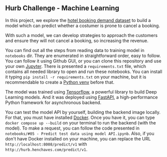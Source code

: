 ## Hurb Challenge - Machine Learning

In this project, we explore the [hotel booking demand dataset](https://www.sciencedirect.com/science/article/pii/S2352340918315191) to build a model which can predict whether a costumer is prone to cancel a booking.

With such a model, we can develop strategies to approach the customers and ensure they will not cancel a booking, so increasing the revenue.

You can find out all the steps from reading data to training model in  `notebooks` dir. They are enumerated in straightforward order, easy to follow. You can follow it using Github GUI, or you can clone this repository and use your own [Jupyter](https://jupyter.org/). There is presented a `requirements.txt` file, which contains all needed library to open and run these notebooks. You can install it typing `pip install -r requirements.txt` on your machine, but it is recommendable to create a [Python venv](https://docs.python.org/pt-br/3/library/venv.html) before that.

The model was trained using [Tensorflow](https://www.tensorflow.org/?hl=pt-br), a powerful library to build Deep Learning models. And it was deployed using [FastAPI](https://fastapi.tiangolo.com/), a high-performance Python framework for asynchronous backend.

You can test the model API by yourself, building the backend image locally. For that, you must have installed [Docker](https://www.docker.com/). Once you have it, you can type `docker compose up --build` on your terminal to run the backend (with the model). To make a request, you can follow the code presented in `notebooks/#05 - Predict test data using model API.ipynb`. Also, if you don't have Docker installed on your machine, you can replace the URL `http://localhost:8008/predict/v1`  with `http://hurb.henchaves.com/predict/v1`.

